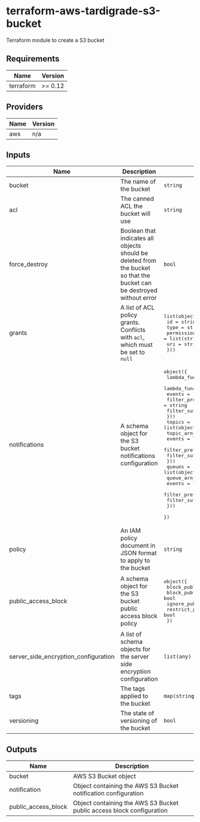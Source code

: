# terraform-aws-tardigrade-s3-bucket

Terraform module to create a S3 bucket

<!-- BEGIN TFDOCS -->
## Requirements

| Name | Version |
|------|---------|
| terraform | >= 0.12 |

## Providers

| Name | Version |
|------|---------|
| aws | n/a |

## Inputs

| Name | Description | Type | Default | Required |
|------|-------------|------|---------|:--------:|
| bucket | The name of the bucket | `string` | n/a | yes |
| acl | The canned ACL the bucket will use | `string` | `null` | no |
| force\_destroy | Boolean that indicates all objects should be deleted from the bucket so that the bucket can be destroyed without error | `bool` | `false` | no |
| grants | A list of ACL policy grants. Conflicts with `acl`, which must be set to `null` | <pre>list(object({<br>    id          = string<br>    type        = string<br>    permissions = list(string)<br>    uri         = string<br>  }))</pre> | `[]` | no |
| notifications | A schema object for the S3 bucket notifications configuration | <pre>object({<br>    lambda_functions = list(object({<br>      lambda_function_arn = string<br>      events              = list(string)<br>      filter_prefix       = string<br>      filter_suffix       = string<br>    }))<br>    topics = list(object({<br>      topic_arn     = string<br>      events        = list(string)<br>      filter_prefix = string<br>      filter_suffix = string<br>    }))<br>    queues = list(object({<br>      queue_arn     = string<br>      events        = list(string)<br>      filter_prefix = string<br>      filter_suffix = string<br>    }))<br>  })</pre> | <pre>{<br>  "lambda_functions": [],<br>  "queues": [],<br>  "topics": []<br>}</pre> | no |
| policy | An IAM policy document in JSON format to apply to the bucket | `string` | `""` | no |
| public\_access\_block | A schema object for the S3 bucket public access block policy | <pre>object({<br>    block_public_acls       = bool<br>    block_public_policy     = bool<br>    ignore_public_acls      = bool<br>    restrict_public_buckets = bool<br>  })</pre> | <pre>{<br>  "block_public_acls": true,<br>  "block_public_policy": true,<br>  "ignore_public_acls": true,<br>  "restrict_public_buckets": true<br>}</pre> | no |
| server\_side\_encryption\_configuration | A list of schema objects for the server side encryption configuration | `list(any)` | `[]` | no |
| tags | The tags applied to the bucket | `map(string)` | `{}` | no |
| versioning | The state of versioning of the bucket | `bool` | `false` | no |

## Outputs

| Name | Description |
|------|-------------|
| bucket | AWS S3 Bucket object |
| notification | Object containing the AWS S3 Bucket notification configuration |
| public\_access\_block | Object containing the AWS S3 Bucket public access block configuration |

<!-- END TFDOCS -->
